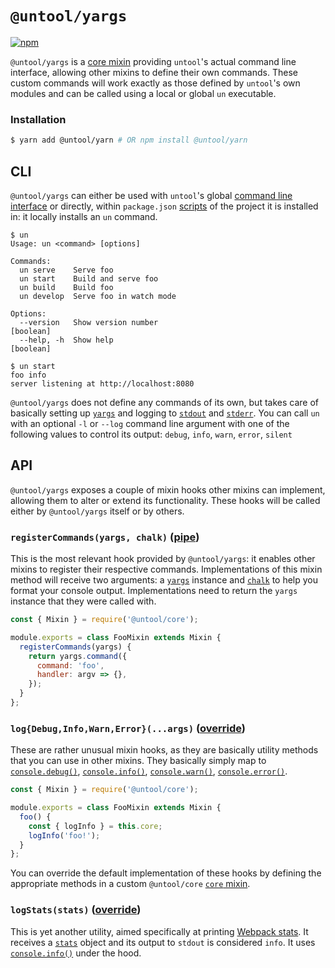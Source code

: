 # `@untool/yargs`

[![npm](https://img.shields.io/npm/v/@untool%2Fyargs.svg)](https://www.npmjs.com/package/@untool%2Fyargs)

`@untool/yargs` is a [core mixin](https://github.com/untool/untool/blob/master/packages/core/README.md#mixins) providing `untool`'s actual command line interface, allowing other mixins to define their own commands. These custom commands will work exactly as those defined by `untool`'s own modules and can be called using a local or global `un` executable.

### Installation

```bash
$ yarn add @untool/yarn # OR npm install @untool/yarn
```

## CLI

`@untool/yargs` can either be used with `untool`'s global [command line interface](https://github.com/untool/untool/blob/master/packages/cli/README.md) or directly, within `package.json` [scripts](https://docs.npmjs.com/cli/run-script) of the project it is installed in: it locally installs an `un` command.

```text
$ un
Usage: un <command> [options]

Commands:
  un serve    Serve foo
  un start    Build and serve foo
  un build    Build foo
  un develop  Serve foo in watch mode

Options:
  --version   Show version number                                     [boolean]
  --help, -h  Show help                                               [boolean]

$ un start
foo info
server listening at http://localhost:8080
```

`@untool/yargs` does not define any commands of its own, but takes care of basically setting up [`yargs`](http://yargs.js.org) and logging to [`stdout`](<https://en.wikipedia.org/wiki/Standard_streams#Standard_output_(stdout)>) and [`stderr`](<https://en.wikipedia.org/wiki/Standard_streams#Standard_error_(stderr)>). You can call `un` with an optional `-l` or `--log` command line argument with one of the following values to control its output: `debug`, `info`, `warn`, `error`, `silent`

## API

`@untool/yargs` exposes a couple of mixin hooks other mixins can implement, allowing them to alter or extend its functionality. These hooks will be called either by `@untool/yargs` itself or by others.

### `registerCommands(yargs, chalk)` ([pipe](https://github.com/untool/mixinable/blob/master/README.md#definepipe))

This is the most relevant hook provided by `@untool/yargs`: it enables other mixins to register their respective commands. Implementations of this mixin method will receive two arguments: a [`yargs`](http://yargs.js.org) instance and [`chalk`](https://github.com/chalk/chalk) to help you format your console output. Implementations need to return the `yargs` instance that they were called with.

```javascript
const { Mixin } = require('@untool/core');

module.exports = class FooMixin extends Mixin {
  registerCommands(yargs) {
    return yargs.command({
      command: 'foo',
      handler: argv => {},
    });
  }
};
```

### `log{Debug,Info,Warn,Error}(...args)` ([override](https://github.com/untool/mixinable/blob/master/README.md#defineoverride))

These are rather unusual mixin hooks, as they are basically utility methods that you can use in other mixins. They basically simply map to [`console.debug()`](https://nodejs.org/api/console.html#console_console_debug_data_args), [`console.info()`](https://nodejs.org/api/console.html#console_console_info_data_args), [`console.warn()`](https://nodejs.org/api/console.html#console_console_warn_data_args), [`console.error()`](https://nodejs.org/api/console.html#console_console_error_data_args).

```javascript
const { Mixin } = require('@untool/core');

module.exports = class FooMixin extends Mixin {
  foo() {
    const { logInfo } = this.core;
    logInfo('foo!');
  }
};
```

You can override the default implementation of these hooks by defining the appropriate methods in a custom `@untool/core` [`core` mixin](https://github.com/untool/untool/blob/master/packages/core/README.md#mixins).

### `logStats(stats)` ([override](https://github.com/untool/mixinable/blob/master/README.md#defineoverride))

This is yet another utility, aimed specifically at printing [Webpack stats](https://webpack.js.org/configuration/stats/). It receives a [`stats`](https://github.com/webpack/docs/wiki/node.js-api#stats) object and its output to `stdout` is considered `info`. It uses [`console.info()`](https://nodejs.org/api/console.html#console_console_info_data_args) under the hood.
